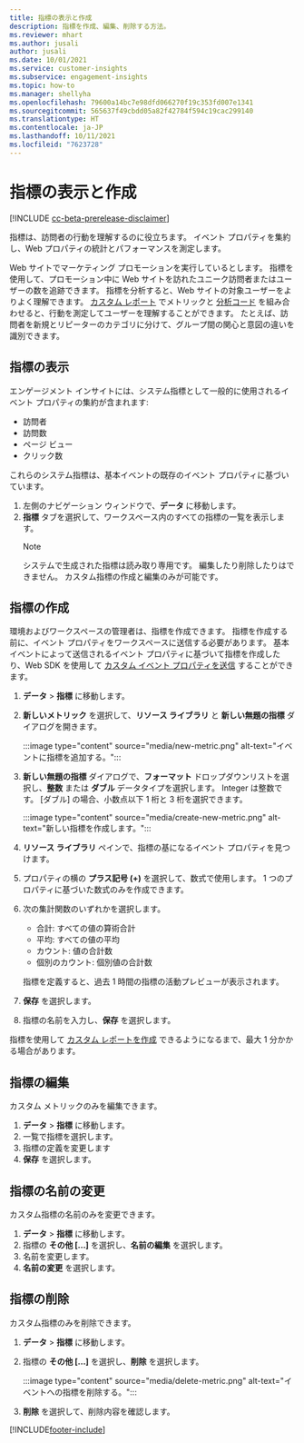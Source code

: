 ```yaml
---
title: 指標の表示と作成
description: 指標を作成、編集、削除する方法。
ms.reviewer: mhart
ms.author: jusali
author: jusali
ms.date: 10/01/2021
ms.service: customer-insights
ms.subservice: engagement-insights
ms.topic: how-to
ms.manager: shellyha
ms.openlocfilehash: 79600a14bc7e98dfd066270f19c353fd007e1341
ms.sourcegitcommit: 565637f49cbdd05a82f42784f594c19cac299140
ms.translationtype: HT
ms.contentlocale: ja-JP
ms.lasthandoff: 10/11/2021
ms.locfileid: "7623728"
---
```

# <a name="view-and-create-metrics"></a>指標の表示と作成

[!INCLUDE [cc-beta-prerelease-disclaimer](includes/cc-beta-prerelease-disclaimer.md)]

指標は、訪問者の行動を理解するのに役立ちます。 イベント プロパティを集約し、Web プロパティの統計とパフォーマンスを測定します。  

Web サイトでマーケティング プロモーションを実行しているとします。 指標を使用して、プロモーション中に Web サイトを訪れたユニーク訪問者またはユーザーの数を追跡できます。 指標を分析すると、Web サイトの対象ユーザーをよりよく理解できます。 [カスタム レポート](custom-reports.md) でメトリックと [分析コード](dimensions.md) を組み合わせると、行動を測定してユーザーを理解することができます。 たとえば、訪問者を新規とリピーターのカテゴリに分けて、グループ間の関心と意図の違いを識別できます。

## <a name="view-metrics"></a>指標の表示

エンゲージメント インサイトには、システム指標として一般的に使用されるイベント プロパティの集約が含まれます: 

- 訪問者
- 訪問数
- ページ ビュー
- クリック数

これらのシステム指標は、基本イベントの既存のイベント プロパティに基づいています。

1. 左側のナビゲーション ウィンドウで、**データ** に移動します。 
1. **指標** タブを選択して、ワークスペース内のすべての指標の一覧を表示します。 
   > [!NOTE]
   > システムで生成された指標は読み取り専用です。 編集したり削除したりはできません。 カスタム指標の作成と編集のみが可能です。

## <a name="create-a-metric"></a>指標の作成

環境およびワークスペースの管理者は、指標を作成できます。 指標を作成する前に、イベント プロパティをワークスペースに送信する必要があります。 基本イベントによって送信されるイベント プロパティに基づいて指標を作成したり、Web SDK を使用して [カスタム イベント プロパティを送信](advanced-SDK-implementation.md) することができます。

1. **データ** > **指標** に移動します。
1. **新しいメトリック** を選択して、**リソース ライブラリ** と **新しい無題の指標** ダイアログを開きます。

   :::image type="content" source="media/new-metric.png" alt-text="イベントに指標を追加する。":::

1. **新しい無題の指標** ダイアログで、**フォーマット** ドロップダウンリストを選択し、**整数** または **ダブル** データタイプを選択します。 Integer は整数です。 [ダブル] の場合、小数点以下 1 桁と 3 桁を選択できます。

   :::image type="content" source="media/create-new-metric.png" alt-text="新しい指標を作成します。":::
   
5. **リソース ライブラリ** ペインで、指標の基になるイベント プロパティを見つけます。
6. プロパティの横の **プラス記号 (+)** を選択して、数式で使用します。 1 つのプロパティに基づいた数式のみを作成できます。 
7. 次の集計関数のいずれかを選択します。 

   - 合計: すべての値の算術合計 
   - 平均: すべての値の平均
   - カウント: 値の合計数
   - 個別のカウント: 個別値の合計数

   指標を定義すると、過去 1 時間の指標の活動プレビューが表示されます。

1. **保存** を選択します。 
1. 指標の名前を入力し、**保存** を選択します。

指標を使用して [カスタム レポートを作成](custom-reports.md) できるようになるまで、最大 1 分かかる場合があります。

## <a name="edit-a-metric"></a>指標の編集

カスタム メトリックのみを編集できます。

1. **データ** > **指標** に移動します。
1. 一覧で指標を選択します。
1. 指標の定義を変更します
1. **保存** を選択します。

## <a name="change-the-name-of-a-metric"></a>指標の名前の変更

カスタム指標の名前のみを変更できます。

1. **データ** > **指標** に移動します。
1. 指標の **その他 [...]** を選択し、**名前の編集** を選択します。
1. 名前を変更します。 
1. **名前の変更** を選択します。

## <a name="delete-a-metric"></a>指標の削除

カスタム指標のみを削除できます。

1. **データ** > **指標** に移動します。
1. 指標の **その他 [...]** を選択し、**削除** を選択します。

   :::image type="content" source="media/delete-metric.png" alt-text="イベントへの指標を削除する。":::

1. **削除** を選択して、削除内容を確認します。



[!INCLUDE[footer-include](../includes/footer-banner.md)]
